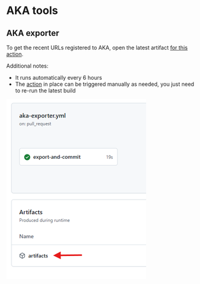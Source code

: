 # AKA tools

## AKA exporter

To get the recent URLs registered to AKA, open the latest artifact [for this action](https://github.com/unoplatform/aka.tools/actions/workflows/aka-exporter.yml).

Additional notes:

- It runs automatically every 6 hours
- The [action](https://github.com/unoplatform/aka.tools/actions/workflows/aka-exporter.yml) in place can be triggered manually as needed, you just need to re-run the latest build

![AKA exporter GitHub Action](Assets/aka-exporter-github-action.png)

